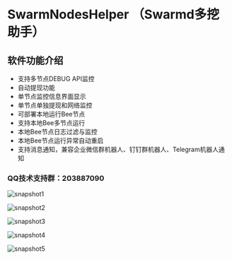 # SwarmNodesHelper （Swarmd多挖助手）

## 软件功能介绍

* 支持多节点DEBUG API监控
* 自动提现功能
* 单节点监控信息界面显示
* 单节点单独提现和网络监控
* 可部署本地运行Bee节点
* 支持本地Bee多节点运行
* 本地Bee节点日志过滤与监控
* 本地Bee节点运行异常自动重启
* 支持消息通知，兼容企业微信群机器人、钉钉群机器人、Telegram机器人通知

### QQ技术支持群：203887090

![snapshot1](http://wabi.club/static/swarm/1.png)

![snapshot2](http://wabi.club/static/swarm/2.png)

![snapshot3](http://wabi.club/static/swarm/3.png)

![snapshot4](http://wabi.club/static/swarm/4.png)

![snapshot5](http://wabi.club/static/swarm/5.png)
